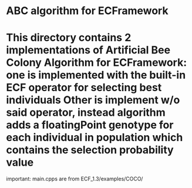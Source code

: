 ABC algorithm for ECFramework
=============================
This directory contains 2 implementations of Artificial Bee Colony Algorithm for ECFramework:
one is implemented with the built-in ECF operator for selecting best individuals
Other is implement w/o said operator, instead algorithm adds a floatingPoint genotype for each individual in population which contains the selection probability  value
=============================
important: main.cpps are from ECF_1.3/examples/COCO/